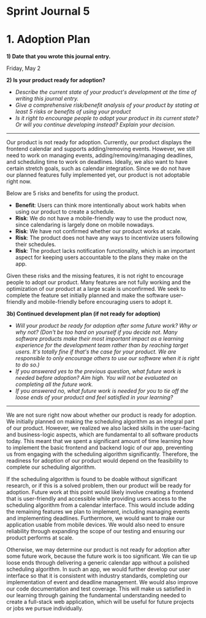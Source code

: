 # Sprint Journal 5

# 1. Adoption Plan

**1) Date that you wrote this journal entry.**

Friday, May 2

**2) Is your product ready for adoption?**

- *Describe the current state of your product's development at the time of writing this journal entry.*
- *Give a comprehensive risk/benefit analysis of your product by stating at least 5 risks or benefits of using your product*
- *Is it right to encourage people to adopt your product in its current state? Or will you continue developing instead? Explain your decision.*

---

Our product is not ready for adoption. Currently, our product displays the frontend calendar and supports adding/removing events. However, we still need to work on managing events, adding/removing/managing deadlines, and scheduling time to work on deadlines. Ideally, we also want to have certain stretch goals, such as calendar integration. Since we do not have our planned features fully implemented yet, our product is not adoptable right now.

Below are 5 risks and benefits for using the product.

- **Benefit**: Users can think more intentionally about work habits when using our product to create a schedule.
- **Risk**: We do not have a mobile-friendly way to use the product now, since calendaring is largely done on mobile nowadays.
- **Risk**: We have not confirmed whether our product works at scale.
- **Risk**: The product does not have any ways to incentivize users following their schedules.
- **Risk**: The product lacks notification functionality, which is an important aspect for keeping users accountable to the plans they make on the app.

Given these risks and the missing features, it is not right to encourage people to adopt our product. Many features are not fully working and the optimization of our product at a large scale is unconfirmed. We seek to complete the feature set initially planned and make the software user-friendly and mobile-friendly before encouraging users to adopt it.

**3b) Continued development plan (if not ready for adoption)**

- *Will your product be ready for adoption after some future work? Why or why not? (Don't be too hard on yourself if you decide not. Many software products make their most important impact as a learning experience for the development team rather than by reaching target users. It's totally fine if that's the case for your product. We are responsible to only encourage others to use our software when it is right to do so.)*
- *If you answered yes to the previous question, what future work is needed before adoption? Aim high. You will not be evaluated on completing all the future work.*
- *If you answered no, what future work is needed for you to tie off the loose ends of your product and feel satisfied in your learning?*

---

We are not sure right now about whether our product is ready for adoption. We initially planned on making the scheduling algorithm as an integral part of our product. However, we realized we also lacked skills in the user-facing and business-logic aspects, which are fundamental to all software products today. This meant that we spent a significant amount of time learning how to implement the basic frontend and backend logic of our app, preventing us from engaging with the scheduling algorithm significantly. Therefore, the readiness for adoption of our product would depend on the feasibility to complete our scheduling algorithm.

If the scheduling algorithm is found to be doable without significant research, or if this is a solved problem, then our product will be ready for adoption. Future work at this point would likely involve creating a frontend that is user-friendly and accessible while providing users access to the scheduling algorithm from a calendar interface. This would include adding the remaining features we plan to implement, including managing events and implementing deadlines. Furthermore, we would want to make our application usable from mobile devices. We would also need to ensure reliability through expanding the scope of our testing and ensuring our product performs at scale.

Otherwise, we may determine our product is not ready for adoption after some future work, because the future work is too significant. We can tie up loose ends through delivering a generic calendar app without a polished scheduling algorithm. In such an app, we would further develop our user interface so that it is consistent with industry standards, completing our implementation of event and deadline management. We would also improve our code documentation and test coverage. This will make us satisfied in our learning through gaining the fundamental understanding needed to create a full-stack web application, which will be useful for future projects or jobs we pursue individually.
